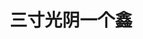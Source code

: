 ---
layout: home
title: 三寸光阴一个鑫
description: 个人技术博客

blog:
  # 设置首页的banner信息
  name: 三寸光阴一个鑫
  motto: 爱生活，爱编程
  inspiring: 真正的学徒永远怀着一颗大师的心

  # 设置首页列表每页展示数量
  pageSize: 6

  # 设置头像分离展示模式
  avatarMode: true
---